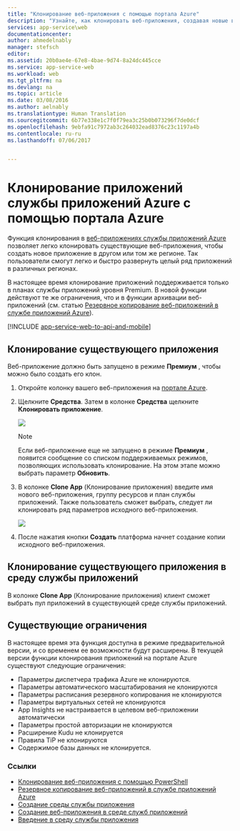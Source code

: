 ```yaml
---
title: "Клонирование веб-приложения с помощью портала Azure"
description: "Узнайте, как клонировать веб-приложения, создавая новые веб-приложения, с помощью портала Azure."
services: app-service\web
documentationcenter: 
author: ahmedelnably
manager: stefsch
editor: 
ms.assetid: 20b0ae4e-67e8-4bae-9d74-8a24dc445cce
ms.service: app-service-web
ms.workload: web
ms.tgt_pltfrm: na
ms.devlang: na
ms.topic: article
ms.date: 03/08/2016
ms.author: aelnably
ms.translationtype: Human Translation
ms.sourcegitcommit: 6b77e338e1c7f0f79ea3c25b0b073296f7de0dcf
ms.openlocfilehash: 9ebfa91c7972ab3c264032ead8376c23c1197a4b
ms.contentlocale: ru-ru
ms.lasthandoff: 07/06/2017


---
```

# <a name="azure-app-service-app-cloning-using-azure-portal"></a>Клонирование приложений службы приложений Azure с помощью портала Azure
Функция клонирования в [веб-приложениях службы приложений Azure](http://go.microsoft.com/fwlink/?LinkId=529714) позволяет легко клонировать существующие веб-приложения, чтобы создать новое приложение в другом или том же регионе. Так пользователи смогут легко и быстро развернуть целый ряд приложений в различных регионах.

В настоящее время клонирование приложений поддерживается только в планах службы приложений уровня Premium. В новой функции действуют те же ограничения, что и в функции архивации веб-приложений (см. статью [Резервное копирование веб-приложений в службе приложений Azure](web-sites-backup.md)).

[!INCLUDE [app-service-web-to-api-and-mobile](../../includes/app-service-web-to-api-and-mobile.md)]

## <a name="cloning-an-existing-app"></a>Клонирование существующего приложения
Веб-приложение должно быть запущено в режиме **Премиум** , чтобы можно было создать его клон.

1. Откройте колонку вашего веб-приложения на [портале Azure](https://portal.azure.com/).
2. Щелкните **Средства**. Затем в колонке **Средства** щелкните **Клонировать приложение**.
   
    ![][1]
   
   > [!NOTE]
   > Если веб-приложение еще не запущено в режиме **Премиум** , появится сообщение со списком поддерживаемых режимов, позволяющих использовать клонирование. На этом этапе можно выбрать параметр **Обновить**.
   > 
   > 
3. В колонке **Clone App** (Клонирование приложения) введите имя нового веб-приложения, группу ресурсов и план службы приложений. Также пользователь сможет выбрать, следует ли клонировать ряд параметров исходного веб-приложения.
   
    ![][2]
4. После нажатия кнопки **Создать** платформа начнет создание копии исходного веб-приложения.

## <a name="cloning-an-existing-app-to-an-app-service-environment"></a>Клонирование существующего приложения в среду службы приложений
В колонке **Clone App** (Клонирование приложения) клиент сможет выбрать пул приложений в существующей среде службы приложений.

## <a name="current-restrictions"></a>Существующие ограничения
В настоящее время эта функция доступна в режиме предварительной версии, и со временем ее возможности будут расширены. В текущей версии функции клонирования приложений на портале Azure существуют следующие ограничения:

* Параметры диспетчера трафика Azure не клонируются.
* Параметры автоматического масштабирования не клонируются
* Параметры расписания резервного копирования не клонируются
* Параметры виртуальных сетей не клонируются
* App Insights не настраивается в целевом веб-приложении автоматически
* Параметры простой авторизации не клонируются
* Расширение Kudu не клонируется
* Правила TiP не клонируются
* Содержимое базы данных не клонируется.

### <a name="references"></a>Ссылки
* [Клонирование веб-приложения с помощью PowerShell](app-service-web-app-cloning.md)
* [Резервное копирование веб-приложений в службе приложений Azure](web-sites-backup.md)
* [Создание среды службы приложения](app-service-web-how-to-create-an-app-service-environment.md)
* [Создание веб-приложения в среде служб приложений](app-service-web-how-to-create-a-web-app-in-an-ase.md)
* [Введение в среду службы приложения](app-service-app-service-environment-intro.md)

<!--Image references-->
[1]: ./media/app-service-web-app-cloning-portal/CloningBlade.png
[2]: ./media/app-service-web-app-cloning-portal/CloneSettings.png

